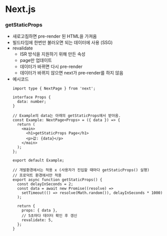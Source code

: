# Next.js

### getStaticProps

- 새로고침하면 pre-render 된 HTML을 가져옴
- 빌드타임에 한번만 불러오면 되는 데이터에 사용 (SSG)
- revalidate
  - ISR 방식을 지원하기 위해 만든 속성
  - page만 업데이트
  - 데이터가 바뀌면 다시 pre-render
  - 데이터가 바뀌지 않으면 next가 pre-render를 하지 않음
- 예시코드
  ```tsx
  import type { NextPage } from 'next';

  interface Props {
    data: number;
  }

  // Example의 data는 아래의 getStaticProps에서 받아옴.
  const Example: NextPage<Props> = ({ data }) => {
    return (
      <main>
        <h1>getStaticProps Page</h1>
        <p>값: {data}</p>
      </main>
    );
  };

  export default Example;

  // 개발환경에서는 적용 x (사용자가 진입할 때마다 getStaticProps() 실행)
  // 프로덕트 환경에서만 적용
  export async function getStaticProps() {
    const delayInSeconds = 2;
    const data = await new Promise((resolve) =>
      setTimeout(() => resolve(Math.random()), delayInSeconds * 1000)
    );

    return {
      props: { data },
      // 5초마다 데이터 확인 후 갱신
      revalidate: 5,
    };
  }
  ```
